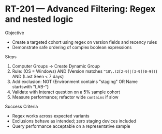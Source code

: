 # RT-201 — Advanced Filtering: Regex and nested logic

Objective
- Create a targeted cohort using regex on version fields and recency rules
- Demonstrate safe ordering of complex boolean expressions

Steps
1. Computer Groups → Create Dynamic Group
2. Rule: (OS = Windows) AND (Version matches `^10\.(2[2-9]|[3-9][0-9])`) AND (Last Seen < 7 days)
3. Add exclusion: NOT (Environment contains "staging" OR Name startswith "LAB-")
4. Validate with Interact question on a 5% sample cohort
5. Measure performance; refactor wide `contains` if slow

Success Criteria
- Regex works across expected variants
- Exclusions behave as intended; zero staging devices included
- Query performance acceptable on a representative sample
